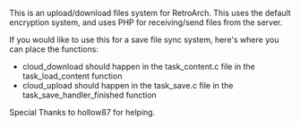 This is an upload/download files system for RetroArch. This uses the default encryption system, and uses PHP for receiving/send files from the server.

If you would like to use this for a save file sync system, here's where you can place the functions:

- cloud_download should happen in the task_content.c file in the task_load_content function
- cloud_upload should happen in the task_save.c file in the task_save_handler_finished function

Special Thanks to hollow87 for helping.